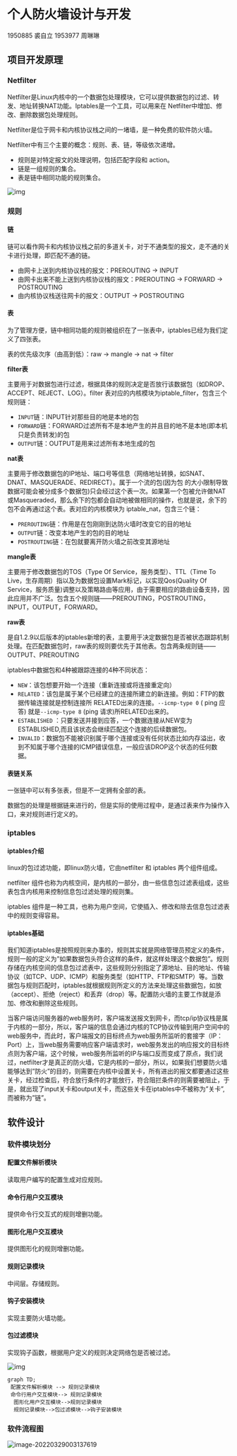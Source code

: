# 个人防火墙设计与开发

1950885 裘自立
1953977 周琳琳

## 项目开发原理

### Netfilter

Netfilter是Linux内核中的一个数据包处理模块，它可以提供数据包的过滤、转发、地址转换NAT功能。Iptables是一个工具，可以用来在 Netfilter中增加、修改、删除数据包处理规则。

Netfilter是位于网卡和内核协议栈之间的一堵墙，是一种免费的软件防火墙。

Netfilter中有三个主要的概念：规则、表、链，等级依次递增。

- 规则是对特定报文的处理说明，包括匹配字段和 action。 
- 链是一组规则的集合。 
- 表是链中相同功能的规则集合。 

![img](readme_img/_J}$A69`S9Z]@9WNXBMGU.png)

### 规则

#### 链

链可以看作网卡和内核协议栈之前的多道关卡，对于不通类型的报文，走不通的关卡进行处理，即匹配不通的链。

- 由网卡上送到内核协议栈的报文：PREROUTING -> INPUT 
- 由网卡出来不能上送到内核协议栈的报文：PREROUTING -> FORWARD -> POSTROUTING 
- 由内核协议栈送往网卡的报文：OUTPUT -> POSTROUTING 

#### 表

为了管理方便，链中相同功能的规则被组织在了一张表中，iptables已经为我们定义了四张表。

表的优先级次序（由高到低）：raw -> mangle -> nat -> filter

**filter表**

主要用于对数据包进行过滤，根据具体的规则决定是否放行该数据包（如DROP、ACCEPT、REJECT、LOG）。filter 表对应的内核模块为iptable_filter，包含三个规则链：

- `INPUT`链：INPUT针对那些目的地是本地的包
- `FORWARD`链：FORWARD过滤所有不是本地产生的并且目的地不是本地(即本机只是负责转发)的包
- `OUTPUT`链：OUTPUT是用来过滤所有本地生成的包

**nat表**

主要用于修改数据包的IP地址、端口号等信息（网络地址转换，如SNAT、DNAT、MASQUERADE、REDIRECT）。属于一个流的包(因为包
的大小限制导致数据可能会被分成多个数据包)只会经过这个表一次。如果第一个包被允许做NAT或Masqueraded，那么余下的包都会自动地被做相同的操作，也就是说，余下的包不会再通过这个表。表对应的内核模块为 iptable_nat，包含三个链：

- `PREROUTING`链：作用是在包刚刚到达防火墙时改变它的目的地址
- `OUTPUT`链：改变本地产生的包的目的地址
- `POSTROUTING`链：在包就要离开防火墙之前改变其源地址

**mangle表**

主要用于修改数据包的TOS（Type Of Service，服务类型）、TTL（Time To Live，生存周期）指以及为数据包设置Mark标记，以实现Qos(Quality Of Service，服务质量)调整以及策略路由等应用，由于需要相应的路由设备支持，因此应用并不广泛。包含五个规则链——PREROUTING，POSTROUTING，INPUT，OUTPUT，FORWARD。

**raw表**

是自1.2.9以后版本的iptables新增的表，主要用于决定数据包是否被状态跟踪机制处理。在匹配数据包时，raw表的规则要优先于其他表。包含两条规则链——OUTPUT、PREROUTING

iptables中数据包和4种被跟踪连接的4种不同状态：

- `NEW`：该包想要开始一个连接（重新连接或将连接重定向）
- `RELATED`：该包是属于某个已经建立的连接所建立的新连接。例如：FTP的数据传输连接就是控制连接所 RELATED出来的连接。`--icmp-type 0` ( ping 应答) 就是`--icmp-type 8` (ping 请求)所RELATED出来的。
- `ESTABLISHED` ：只要发送并接到应答，一个数据连接从NEW变为ESTABLISHED,而且该状态会继续匹配这个连接的后续数据包。
- `INVALID`：数据包不能被识别属于哪个连接或没有任何状态比如内存溢出，收到不知属于哪个连接的ICMP错误信息，一般应该DROP这个状态的任何数据。

#### 表链关系

一张链中可以有多张表，但是不一定拥有全部的表。

数据包的处理是根据链来进行的，但是实际的使用过程中，是通过表来作为操作入口，来对规则进行定义的。

### iptables

#### iptables介绍

linux的包过滤功能，即linux防火墙，它由netfilter 和 iptables 两个组件组成。 

netfilter 组件也称为内核空间，是内核的一部分，由一些信息包过滤表组成，这些表包含内核用来控制信息包过滤处理的规则集。 

iptables 组件是一种工具，也称为用户空间，它使插入、修改和除去信息包过滤表中的规则变得容易。

#### iptables基础

我们知道iptables是按照规则来办事的，规则其实就是网络管理员预定义的条件，规则一般的定义为”如果数据包头符合这样的条件，就这样处理这个数据包”。规则存储在内核空间的信息包过滤表中，这些规则分别指定了源地址、目的地址、传输协议（如TCP、UDP、ICMP）和服务类型（如HTTP、FTP和SMTP）等。当数据包与规则匹配时，iptables就根据规则所定义的方法来处理这些数据包，如放（accept）、拒绝（reject）和丢弃（drop）等。配置防火墙的主要工作就是添加、修改和删除这些规则。

当客户端访问服务器的web服务时，客户端发送报文到网卡，而tcp/ip协议栈是属于内核的一部分，所以，客户端的信息会通过内核的TCP协议传输到用户空间中的web服务中，而此时，客户端报文的目标终点为web服务所监听的套接字（IP：Port）上，当web服务需要响应客户端请求时，web服务发出的响应报文的目标终点则为客户端，这个时候，web服务所监听的IP与端口反而变成了原点，我们说过，netfilter才是真正的防火墙，它是内核的一部分，所以，如果我们想要防火墙能够达到”防火”的目的，则需要在内核中设置关卡，所有进出的报文都要通过这些关卡，经过检查后，符合放行条件的才能放行，符合阻拦条件的则需要被阻止，于是，就出现了input关卡和output关卡，而这些关卡在iptables中不被称为”关卡”,而被称为”链”。 

## 软件设计

### 软件模块划分

#### 配置文件解析模块

读取用户编写的配置生成对应规则。

#### 命令行用户交互模块

提供命令行交互式的规则增删功能。

#### 图形化用户交互模块

提供图形化的规则增删功能。

#### 规则记录模块

中间层。存储规则。

#### 钩子安装模块

实现主要防火墙功能。

#### 包过滤模块

实现钩子函数，根据用户定义的规则决定网络包是否被过滤。

![img](readme_img/P$GWV3@CEAJP7MX}AP{N3.png)

```mermaid
graph TD;
 配置文件解析模块 --> 规则记录模块
 命令行用户交互模块--> 规则记录模块
  图形化用户交互模块-->规则记录模块
  规则记录模块-->包过滤模块-->钩子安装模块
```



### 软件流程图

![image-20220329003137619](readme_img/image-20220329003137619.png)
